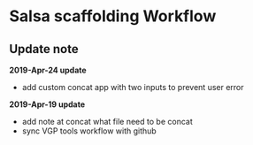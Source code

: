 # Salsa scaffolding Workflow
## Update note

**2019-Apr-24 update**
- add custom concat app with two inputs to prevent user error

**2019-Apr-19 update**
- add note at concat what file need to be concat
- sync VGP tools workflow with github
